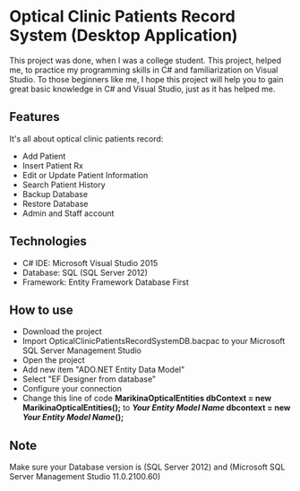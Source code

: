 # Optical Clinic Patients Record System (Desktop Application)
This project was done, when I was a college student. This project, helped me, to practice my programming skills in C# and familiarization on Visual Studio. To those beginners like me, I hope this project will help you to gain great basic knowledge in C# and Visual Studio, just as it has helped me.

## Features
It's all about optical clinic patients record: 
- Add Patient 
- Insert Patient Rx 
- Edit or Update Patient Information 
- Search Patient History
- Backup Database 
- Restore Database
- Admin and Staff account

## Technologies 
- C# IDE: Microsoft Visual Studio 2015 
- Database: SQL (SQL Server 2012) 
- Framework: Entity Framework Database First

## How to use
- Download the project
- Import OpticalClinicPatientsRecordSystemDB.bacpac to your Microsoft SQL Server Management Studio
- Open the project
- Add new item "ADO.NET Entity Data Model"
- Select "EF Designer from database"
- Configure your connection
- Change this line of code **MarikinaOpticalEntities dbContext = new MarikinaOpticalEntities();** to **<i>Your Entity Model Name</i> dbcontext = new <i> Your Entity Model Name</i>();**

## Note
Make sure your Database version is (SQL Server 2012) and (Microsoft SQL Server Management Studio	11.0.2100.60)

